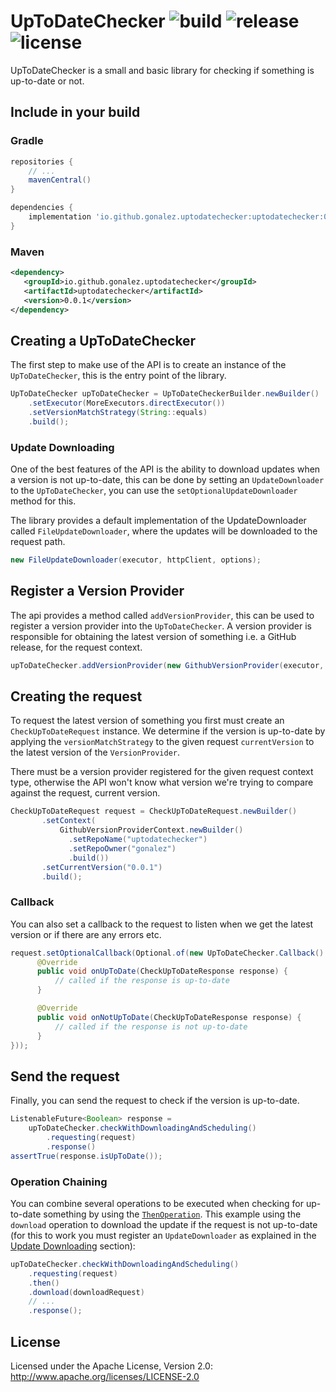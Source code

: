 UpToDateChecker ![build](https://github.com/gonalez/uptodatechecker/workflows/build/badge.svg) ![release](https://img.shields.io/github/release/gonalez/uptodatechecker.svg) ![license](https://img.shields.io/badge/License-Apache%202.0-blue.svg)
============================
UpToDateChecker is a small and basic library for checking if something is up-to-date or not.

## Include in your build

### Gradle

```gradle
repositories {
    // ...
    mavenCentral()
}

dependencies {
    implementation 'io.github.gonalez.uptodatechecker:uptodatechecker:0.0.1'
}
```

### Maven

```xml
<dependency>
   <groupId>io.github.gonalez.uptodatechecker</groupId>
   <artifactId>uptodatechecker</artifactId>
   <version>0.0.1</version>
</dependency>
```

## Creating a UpToDateChecker
The first step to make use of the API is to create an instance of the `UpToDateChecker`, 
this is the entry point of the library.

```java
UpToDateChecker upToDateChecker = UpToDateCheckerBuilder.newBuilder()
    .setExecutor(MoreExecutors.directExecutor())
    .setVersionMatchStrategy(String::equals)
    .build();
```

### Update Downloading
One of the best features of the API is the ability to download updates when a 
version is not up-to-date, this can be done by setting an `UpdateDownloader` to the
`UpToDateChecker`, you can use the `setOptionalUpdateDownloader` method for this.

The library provides a default implementation of the UpdateDownloader called `FileUpdateDownloader`,
where the updates will be downloaded to the request path.

```java
new FileUpdateDownloader(executor, httpClient, options);
```
## Register a Version Provider
The api provides a method called `addVersionProvider`, this can be used to register a 
version provider into the `UpToDateChecker`. A version provider is responsible for obtaining the 
latest version of something i.e. a GitHub release, for the request context. 
```java
upToDateChecker.addVersionProvider(new GithubVersionProvider(executor, httpClient));
```

## Creating the request
To request the latest version of something you first must create an `CheckUpToDateRequest` instance.
We determine if the version is up-to-date by applying the `versionMatchStrategy` to the given 
request `currentVersion` to the latest version of the `VersionProvider`.

There must be a version provider registered for the given request context type, otherwise the
API won't know what version we're trying to compare against the request, current version.

```java
CheckUpToDateRequest request = CheckUpToDateRequest.newBuilder()
       .setContext(
           GithubVersionProviderContext.newBuilder()
             .setRepoName("uptodatechecker")
             .setRepoOwner("gonalez")
             .build())
       .setCurrentVersion("0.0.1")
       .build();
```

### Callback
You can also set a callback to the request to listen when we get the latest version or if there are any errors etc.

```java
request.setOptionalCallback(Optional.of(new UpToDateChecker.Callback() {
      @Override
      public void onUpToDate(CheckUpToDateResponse response) {
          // called if the response is up-to-date
      }

      @Override
      public void onNotUpToDate(CheckUpToDateResponse response) {
          // called if the response is not up-to-date
      }
}));
```

## Send the request
Finally, you can send the request to check if the version is up-to-date.

```java
ListenableFuture<Boolean> response = 
    upToDateChecker.checkWithDownloadingAndScheduling()
        .requesting(request)
        .response()
assertTrue(response.isUpToDate());
```

### Operation Chaining
You can combine several operations to be executed when checking for up-to-date something by using the
[`ThenOperation`]. This example using the `download` operation to download the update if the request is not up-to-date 
(for this to work you must register an `UpdateDownloader` as explained in the [Update Downloading](#update-downloading) section):

```java
upToDateChecker.checkWithDownloadingAndScheduling()
    .requesting(request)
    .then()
    .download(downloadRequest)
    // ...
    .response();
```

## License

Licensed under the Apache License, Version 2.0: http://www.apache.org/licenses/LICENSE-2.0

[`ThenOperation`]: https://github.com/gonalez/uptodatechecker/blob/master/src/main/java/io/github/gonalez/uptodatechecker/UpToDateChecker.java#L77